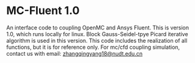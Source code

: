 # MC-Fluent 1.0
An interface code to coupling OpenMC and Ansys Fluent.
This is version 1.0, which runs locally for linux.
Block Gauss-Seidel-tpye Picard iterative algorithm is used in this version.
This code includes the realization of all functions, but it is for reference only.
For mc/cfd coupling simulation, contact us with email: zhangqingyang18@nudt.edu.cn

